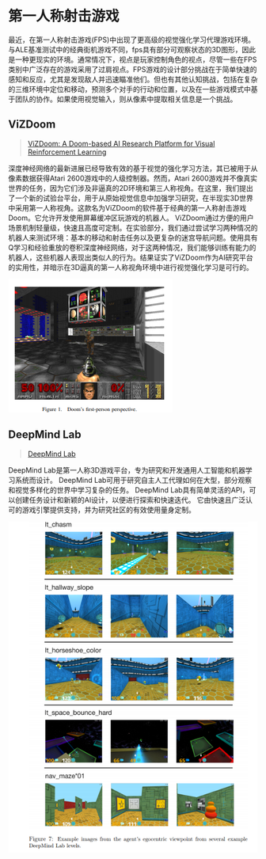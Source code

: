 # 第一人称射击游戏

最近，在第一人称射击游戏\(FPS\)中出现了更高级的视觉强化学习代理游戏环境。与ALE基准测试中的经典街机游戏不同，fps具有部分可观察状态的3D图形，因此是一种更现实的环境。通常情况下，视点是玩家控制角色的视点，尽管一些在FPS类别中广泛存在的游戏采用了过肩视点。FPS游戏的设计部分挑战在于简单快速的感知和反应，尤其是发现敌人并迅速瞄准他们。但也有其他认知挑战，包括在复杂的三维环境中定位和移动，预测多个对手的行动和位置，以及在一些游戏模式中基于团队的协作。如果使用视觉输入，则从像素中提取相关信息是一个挑战。

## ViZDoom

> [ViZDoom: A Doom-based AI Research Platform for Visual Reinforcement Learning](https://arxiv.org/pdf/1605.02097.pdf)

深度神经网络的最新进展已经导致有效的基于视觉的强化学习方法，其已被用于从像素数据获得Atari 2600游戏中的人级控制器。然而，Atari 2600游戏并不像真实世界的任务，因为它们涉及非逼真的2D环境和第三人称视角。在这里，我们提出了一个新的试验台平台，用于从原始视觉信息中加强学习研究，在半现实3D世界中采用第一人称视角。这款名为ViZDoom的软件基于经典的第一人称射击游戏Doom。它允许开发使用屏幕缓冲区玩游戏的机器人。 ViZDoom通过方便的用户场景机制轻量级，快速且高度可定制。在实验部分，我们通过尝试学习两种情况的机器人来测试环境：基本的移动和射击任务以及更复杂的迷宫导航问题。使用具有Q学习和经验重放的卷积深度神经网络，对于这两种情况，我们能够训练有能力的机器人，这些机器人表现出类似人的行为。结果证实了ViZDoom作为AI研究平台的实用性，并暗示在3D逼真的第一人称视角环境中进行视觉强化学习是可行的。

![](../../.gitbook/assets/vizdoom.png)

## DeepMind Lab

> [DeepMind Lab](https://arxiv.org/pdf/1612.03801.pdf)

DeepMind Lab是第一人称3D游戏平台，专为研究和开发通用人工智能和机器学习系统而设计。 DeepMind Lab可用于研究自主人工代理如何在大型，部分观察和视觉多样化的世界中学习复杂的任务。 DeepMind Lab具有简单灵活的API，可以创建任务设计和新颖的AI设计，以便进行探索和快速迭代。 它由快速且广泛认可的游戏引擎提供支持，并为研究社区的有效使用量身定制。

![](../../.gitbook/assets/deepmind_lab.png)

